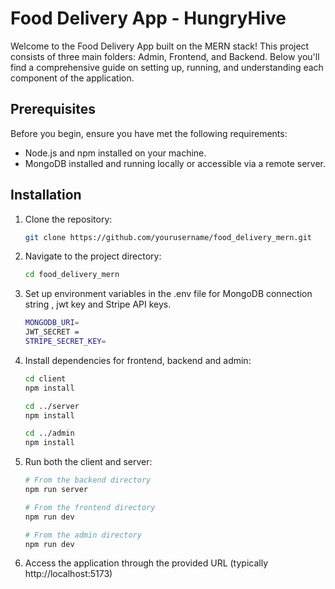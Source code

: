 # Food Delivery App - HungryHive

Welcome to the Food Delivery App built on the MERN stack! This project consists of three main folders: Admin, Frontend, and Backend.
Below you'll find a comprehensive guide on setting up, running, and understanding each component of the application.

## Prerequisites

Before you begin, ensure you have met the following requirements:

- Node.js and npm installed on your machine.
- MongoDB installed and running locally or accessible via a remote server.


## Installation

1. Clone the repository:

   ```bash
   git clone https://github.com/yourusername/food_delivery_mern.git

2. Navigate to the project directory:
   ```bash
   cd food_delivery_mern
3. Set up environment variables in the .env file for MongoDB connection string , jwt key and Stripe API keys.
   ```bash
   MONGODB_URI=
   JWT_SECRET = 
   STRIPE_SECRET_KEY=
4. Install dependencies for frontend, backend and admin:
   ```bash
   cd client
   npm install

   cd ../server
   npm install

   cd ../admin
   npm install
   
5. Run both the client and server:
   ```bash
   # From the backend directory
   npm run server

   # From the frontend directory
   npm run dev
   
   # From the admin directory
   npm run dev

6. Access the application through the provided URL (typically http://localhost:5173)

   




